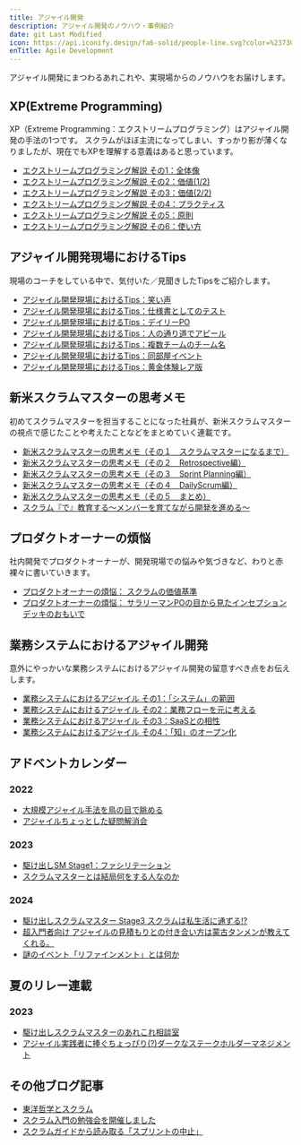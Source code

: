 ```yaml
---
title: アジャイル開発
description: アジャイル開発のノウハウ・事例紹介
date: git Last Modified
icon: https://api.iconify.design/fa6-solid/people-line.svg?color=%23730099&height=28
enTitle: Agile Development
---
```


アジャイル開発にまつわるあれこれや、実現場からのノウハウをお届けします。

## XP(Extreme Programming)

XP（Extreme Programming：エクストリームプログラミング）はアジャイル開発の手法の1つです。
スクラムがほぼ主流になってしまい、すっかり影が薄くなりましたが、現在でもXPを理解する意義はあると思っています。

- [エクストリームプログラミング解説 その1：全体像](/agile/agile-xp_01/)
- [エクストリームプログラミング解説 その2：価値(1/2)](/agile/agile-xp_02/)
- [エクストリームプログラミング解説 その3：価値(2/2)](/agile/agile-xp_03/)
- [エクストリームプログラミング解説 その4：プラクティス](/agile/agile-xp_04/)
- [エクストリームプログラミング解説 その5：原則](/agile/agile-xp_05/)
- [エクストリームプログラミング解説 その6：使い方](/agile/agile-xp_06/)

## アジャイル開発現場におけるTips

現場のコーチをしている中で、気付いた／見聞きしたTipsをご紹介します。

- [アジャイル開発現場におけるTips：笑い声](/agile/agile-tips_01/)
- [アジャイル開発現場におけるTips：仕様書としてのテスト](/agile/agile-tips_02/)
- [アジャイル開発現場におけるTips：デイリーPO](/agile/agile-tips_03/)
- [アジャイル開発現場におけるTips：人の通り道でアピール](/agile/agile-tips_04/)
- [アジャイル開発現場におけるTips：複数チームのチーム名](/agile/agile-tips_05/)
- [アジャイル開発現場におけるTips：同部屋イベント](/agile/agile-tips_06/)
- [アジャイル開発現場におけるTips：黄金体験レア版](/agile/agile-tips_07/)

## 新米スクラムマスターの思考メモ

初めてスクラムマスターを担当することになった社員が、新米スクラムマスターの視点で感じたことや考えたことなどをまとめていく連載です。

- [新米スクラムマスターの思考メモ（その１　スクラムマスターになるまで）](/blogs/2022/11/24/newcomer-scrum-master-01/)
- [新米スクラムマスターの思考メモ（その２　Retrospective編）](/blogs/2022/12/05/newcomer-scrum-master-02/)
- [新米スクラムマスターの思考メモ（その３　Sprint Planning編）](/blogs/2022/12/17/newcomer-scrum-master-03/)
- [新米スクラムマスターの思考メモ（その４　DailyScrum編）](/blogs/2022/12/28/newcomer-scrum-master-04/)
- [新米スクラムマスターの思考メモ（その５　まとめ）](/blogs/2023/02/21/newcomer-scrum-master-05/)
- [スクラム『で』教育する～メンバーを育てながら開発を進める～](/blogs/2023/03/22/education_on_scrum/)

## プロダクトオーナーの煩悩

社内開発でプロダクトオーナーが、開発現場での悩みや気づきなど、わりと赤裸々に書いていきます。

- [プロダクトオーナーの煩悩： スクラムの価値基準](/agile/agile-po-complaints_01/)
- [プロダクトオーナーの煩悩： サラリーマンPOの目から見たインセプションデッキのおもいで](/agile/agile-po-complaints_02/)

## 業務システムにおけるアジャイル開発

意外にやっかいな業務システムにおけるアジャイル開発の留意すべき点をお伝えします。

- [業務システムにおけるアジャイル その1：「システム」の範囲](/agile/bs-agile_01/)
- [業務システムにおけるアジャイル その2：業務フローを元に考える](/agile/bs-agile_02/)
- [業務システムにおけるアジャイル その3：SaaSとの相性](/agile/bs-agile_03/)
- [業務システムにおけるアジャイル その4：「知」のオープン化](/agile/bs-agile_04/)

## アドベントカレンダー
### 2022
- [大規模アジャイル手法を鳥の目で眺める](https://developer.mamezou-tech.com/blogs/2022/12/14/scaling-agile-birdview/)
- [アジャイルちょっとした疑問解消会](https://developer.mamezou-tech.com/blogs/2022/12/15/agile_solution/)
### 2023
- [駆け出しSM Stage1：ファシリテーション](https://developer.mamezou-tech.com/blogs/2023/12/15/fledgling-scrum-master-stage1/)
- [スクラムマスターとは結局何をする人なのか](https://developer.mamezou-tech.com/blogs/2023/12/19/what-scrum-master/)
### 2024
- [駆け出しスクラムマスター Stage3 スクラムは私生活に通ずる!?](https://developer.mamezou-tech.com/blogs/2024/12/05/fledgling-scrum-master-stage3/)
- [超入門者向け アジャイルの見積もりとの付き合い方は蒙古タンメンが教えてくれる。](https://developer.mamezou-tech.com/blogs/2024/12/13/agile_estimation/)
- [謎のイベント「リファインメント」とは何か](https://developer.mamezou-tech.com//blogs/2024/12/16/scrum-refinement/)

## 夏のリレー連載
### 2023
- [駆け出しスクラムマスターのあれこれ相談室](https://developer.mamezou-tech.com/blogs/2023/07/27/consultation-for-fledgling-scrum-masters/)
- [アジャイル実践者に捧ぐちょっぴり(?)ダークなステークホルダーマネジメント](https://developer.mamezou-tech.com/blogs/2023/07/28/stakeholder/)

## その他ブログ記事
- [東洋哲学とスクラム](https://developer.mamezou-tech.com/blogs/2024/02/01/eastern-philosophy-scrum/)
- [スクラム入門の勉強会を開催しました](https://developer.mamezou-tech.com/blogs/2024/04/18/introduction-to-scrum/)
- [スクラムガイドから読み取る「スプリントの中止」](https://developer.mamezou-tech.com/blogs/2024/04/26/cancelling-a-sprint/)
